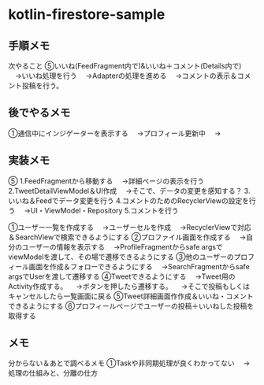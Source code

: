 # kotlin-firestore-sample

## 手順メモ
次やること
⑤いいね(FeedFragment内で)&いいね＋コメント(Details内で)
　→いいね処理を行う
　→Adapterの処理を進める
　→コメントの表示＆コメント投稿を行う。

## 後でやるメモ
①通信中にインジゲーターを表示する
　→プロフィール更新中
　→

## 実装メモ
⑤
1.FeedFragmentから移動する
　→詳細ページの表示を行う
2.TweetDetailViewModel＆UI作成
　→そこで、データの変更を感知する？
3.いいね＆Feedでデータ変更を行う
4.コメントのためのRecyclerViewの設定を行う
　→UI・ViewModel・Repository
5.コメントを行う


①ユーザー一覧を作成する
　→ユーザーセルを作成
　→RecyclerViewで対応＆SearchViewで検索できるようにする
②プロファイル画面を作成する
　→自分のユーザーの情報を表示する
　→ProfileFragmentからsafe argsでviewModelを渡して、その場で遷移できるようにする
③他のユーザーのプロフィール画面を作成＆フォローできるようにする
　→SearchFragmentからsafe argsでUserを渡して遷移する
④Tweetできるようにする
　→Tweet用のActivity作成する。
　→ボタンを押したら遷移する。
　→そこで投稿もしくはキャンセルしたら一覧画面に戻る
⑤Tweet詳細画面作作成＆いいね・コメントできるようにする
⑥プロフィールページでユーザーの投稿＋いいねした投稿を取得する
　


## メモ
分からない＆あとで調べるメモ
①Taskや非同期処理が良くわかってない
　→処理の仕組みと、分離の仕方


